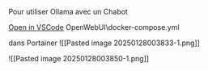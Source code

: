 Pour utiliser Ollama avec un Chabot 

[Open in VSCode](vscode://file/C:/Users/jerom/OneDrive/dev/visualcode/docker-compose-stacks.code-workspace) OpenWebUI\docker-compose.yml


dans Portainer 
![[Pasted image 20250128003833-1.png]]

![[Pasted image 20250128003850-1.png]]